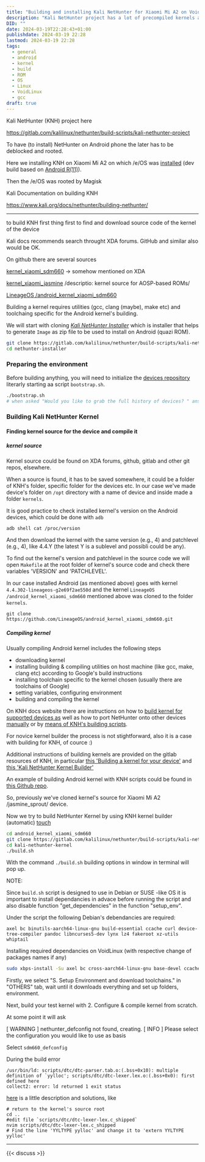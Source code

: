 ```yaml
---
title: "Building and installing Kali NetHunter for Xiaomi Mi A2 on VoidLinux OS"
description: "Kali NetHunter project has a lot of precompiled kernels and chroots/rootfs (alltogether ROM) for diferent devices but Xiaomi Mi A2 codename 'jasmine_sprout' is missing. It is a way to build a kernel and port Kali NetHunter on the device"
DID: ""
date: 2024-03-19T22:28:43+01:00
publishdate: 2024-03-19 22:28
lastmod: 2024-03-19 22:28
tags:
  - general
  - android
  - kernel
  - build
  - ROM
  - OS
  - Linux
  - VoidLinux
  - gcc
draft: true
---
```


Kali NetHunter (KNH) project here


https://gitlab.com/kalilinux/nethunter/build-scripts/kali-nethunter-project

To have (to install) NetHunter on Android phone the later has to be deblocked and rooted.

Here we installing KNH on Xiaomi Mi A2 on which /e/OS was [installed](https://doc.e.foundation/devices/jasmine_sprout/install) (dev build based on [Android R(11)](https://images.ecloud.global/dev/jasmine_sprout/)).

Then the /e/OS was rooted by Magisk

Kali Documentation on building KNH

https://www.kali.org/docs/nethunter/building-nethunter/

---

to build KNH first thing first to find and download source code of the kernel of the device

Kali docs recommends search throught XDA forums. GitHub and similar also would be OK.

On github there are several sources

[kernel_xiaomi_sdm660](https://github.com/herobuxx/kernel_xiaomi_sdm660) -> somehow mentioned on XDA 

[ kernel_xiaomi_jasmine](https://github.com/AlpacaGang/kernel_xiaomi_jasmine) /descriptio: kernel source for AOSP-based ROMs/

[LineageOS /android_kernel_xiaomi_sdm660](https://github.com/LineageOS/android_kernel_xiaomi_sdm660)

Building a kernel requires utilities (gcc, clang (maybe), make etc) and toolchaing specific for the Android kernel's building.

We will start with cloning [*Kali NetHunter Installer*](https://gitlab.com/kalilinux/nethunter/build-scripts/kali-nethunter-project/-/tree/master/nethunter-installer) which is installer that helps to generate `Image` as zip file to be used to install on Android (quazi ROM).

```bash
git clone https://gitlab.com/kalilinux/nethunter/build-scripts/kali-nethunter-project.git
cd nethunter-installer
```

### Preparing the environment

Before building anything, you will need to initialize the [devices repository](https://gitlab.com/kalilinux/nethunter/build-scripts/kali-nethunter-devices) literarly starting aa script `bootstrap.sh`.

```bash
./bootstrap.sh
# when asked "Would you like to grab the full history of devices? " answer N(o)
```

### Building Kali NetHunter Kernel

#### Finding kernel source for the device and compile it

##### kernel source 

Kernel source could be found on XDA forums, github, gitlab and other git repos, elsewhere.

When a source is found, it has to be saved somewhere, it could be a folder of KNH's folder, specific folder for the devices etc. In our case we've made device's folder on `/opt` directory with a name of device and inside made a folder `kernels`. 

It is good practice to check installed kernel's version on the Android devices, which could be done with `adb`

```
adb shell cat /proc/version
```

And then download the kernel with the same version (e.g., 4) and patchlevel (e.g., 4), like 4.4.Y (the latest Y is a sublevel and possibli could be any).

To find out the kernel's version and patchlevel in the source code we will open `Makefile` at the root folder of kernel's source code and check there variables 'VERSION' and 'PATCHLEVEL'.

In our case installed Android (as mentioned above) goes with kernel `4.4.302-lineageos-g2e69f2ae550d` and the kernel `LineageOS /android_kernel_xiaomi_sdm660` mentioned above was cloned to the folder `kernels`.

```
git clone  https://github.com/LineageOS/android_kernel_xiaomi_sdm660.git
```

##### Compiling kernel

Usually compiling Android kernel includes the following steps

- downloading kernel
- installing building & compiling utilities on host machine (like gcc, make, clang etc) according to Google's build instructions 
- installing toolchain specific to the kernel chosen (usually there are toolchains of Google)
- setting variables, configuring environment
- building and compiling the kernel

On KNH docs website there are instructions on how to [build kernel for supported devices as](https://www.kali.org/docs/nethunter/building-nethunter/) well as how to port NetHunter onto other devices [manually](https://www.kali.org/docs/nethunter/porting-nethunter/) or by [means of KNH's building scripts](https://www.kali.org/docs/nethunter/porting-nethunter-kernel-builder/).

For novice kernel builder the process is not stightforward, also it is a case with building for KNH, of cource :)

Additional instructions of building kernels are provided on the gitlab resources of KNH, in particular [this 'Building a kernel for your device'](https://gitlab.com/kalilinux/nethunter/build-scripts/kali-nethunter-devices#building-a-kernel-for-your-device) and [this 'Kali NetHunter Kernel Builder'](https://gitlab.com/kalilinux/nethunter/build-scripts/kali-nethunter-kernel/-/tree/master?ref_type=heads#kali-nethunter-kernel-builder)

An example of building Android kernel with KNH scripts could be found in [this Github repo](https://github.com/5h4d0wb0y/android_kernel_huawei_vienna).


So, previously we've cloned kernel's source for Xiaomi Mi A2 /jasmine_sprout/ device. 

Now we try to build NetHunter Kernel by using KNH kernel builder (automatic) [touch](https://www.kali.org/docs/nethunter/porting-nethunter-kernel-builder)

```bash
cd android_kernel_xiaomi_sdm660
git clone https://gitlab.com/kalilinux/nethunter/build-scripts/kali-nethunter-kernel
cd kali-nethunter-kernel
./build.sh
```

With the command `./build.sh` building options in window in terminal will pop up.

NOTE:

Since `build.sh` script is designed to use in Debian or SUSE -like OS it is important to install dependancies in advace before running the script and also disable function "get_dependencies" in the function "setup_env".

Under the script the following Debian's debendancies are required:

```
axel bc binutils-aarch64-linux-gnu build-essential ccache curl device-tree-compiler pandoc libncurses5-dev lynx lz4 fakeroot xz-utils whiptail
```

Installing required dependancies on VoidLinux (with respective change of packages names if any)

```bash
sudo xbps-install -Su axel bc cross-aarch64-linux-gnu base-devel ccache curl dtc pandoc ncurses-devel lynx lz4 fakeroot xz newt
```

Firstly, we select "S. Setup Environment and download toolchains." in "OTHERS" tab, wait until it downloads everything and set up folders, environment.

Next, build your test kernel with 2. Configure & compile kernel from scratch.

At some point it will ask

[ WARNING  ] nethunter_defconfig not found, creating.
[   INFO   ] Please select the configuration you would like to use as basis

Select  `sdm660_defconfig`

During the build error

```
/usr/bin/ld: scripts/dtc/dtc-parser.tab.o:(.bss+0x10): multiple definition of `yylloc'; scripts/dtc/dtc-lexer.lex.o:(.bss+0x0): first defined here
collect2: error: ld returned 1 exit status
```

[here](https://github.com/BPI-SINOVOIP/BPI-M4-bsp/issues/4) is a little description and solutions, like

```
# return to the kernel's source root
cd ..
#edit file `scripts/dtc/dtc-lexer-lex.c_shipped`
nvim scripts/dtc/dtc-lexer-lex.c_shipped
# Find the line 'YYLTYPE yylloc' and change it to 'extern YYLTYPE yylloc'
```

---

{{< discuss >}}
